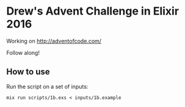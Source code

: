 # Drew's Advent Challenge in Elixir 2016

Working on http://adventofcode.com/

Follow along!

## How to use

Run the script on a set of inputs:

```
mix run scripts/1b.exs < inputs/1b.example
```
